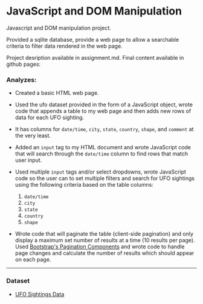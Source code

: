#  JavaScript and DOM Manipulation

Javascript and DOM manipulation project.


Provided a sqlite database, provide a web page to allow a searchable criteria to filter data rendered in the web page.


Project desription available in assignment.md. Final content available in github pages: 


### Analyzes:

* Created a basic HTML web page.

* Used the ufo dataset provided in the form of a JavaScript object, wrote code that appends a table to my web page and then adds new rows of data for each UFO sighting.

* It has columns for `date/time`, `city`, `state`, `country`, `shape`, and `comment` at the very least.

* Added an `input` tag to my HTML document and wrote JavaScript code that will search through the `date/time` column to find rows that match user input.

* Used multiple `input` tags and/or select dropdowns, wrote JavaScript code so the user can to set multiple filters and search for UFO sightings using the following criteria based on the table columns: 

  1. `date/time`
  2. `city`
  3. `state`
  4. `country`
  5. `shape`

* Wrote code that will paginate the table (client-side pagination) and only display a maximum set number of results at a time (10 results per page). Used [Bootstrap's Pagination Components](http://getbootstrap.com/components/#pagination) and wrote code to handle page changes and calculate the number of results which should appear on each page. 

- - -

### Dataset

* [UFO Sightings Data](Data/data.js)


